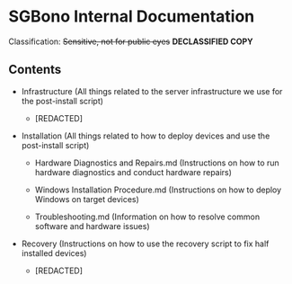 # SGBono Internal Documentation

Classification: ~~Sensitive, not for public eyes~~ **DECLASSIFIED COPY**

## Contents

- Infrastructure (All things related to the server infrastructure we use for the post-install script)
  
  - [REDACTED]

- Installation (All things related to how to deploy devices and use the post-install script)
  
  - Hardware Diagnostics and Repairs.md (Instructions on how to run hardware diagnostics and conduct hardware repairs)
  
  - Windows Installation Procedure.md (Instructions on how to deploy Windows on target devices)
  
  - Troubleshooting.md (Information on how to resolve common software and hardware issues)

- Recovery (Instructions on how to use the recovery script to fix half installed devices)
  
  - [REDACTED]
